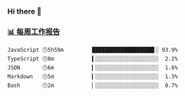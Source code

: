 ### Hi there 👋

<!-- waka-box start -->
### <a href="https://gist.github.com/b3f90cfdb958d2401b019f821c34c859" target="_blank">📊 每周工作报告</a>
```text
JavaScript 🕓5h59m         ███████████████████▋░ 93.9%
TypeScript 🕓8m            ▍░░░░░░░░░░░░░░░░░░░░  2.2%
JSON       🕓6m            ▎░░░░░░░░░░░░░░░░░░░░  1.6%
Markdown   🕓5m            ▎░░░░░░░░░░░░░░░░░░░░  1.3%
Bash       🕓2m            ▏░░░░░░░░░░░░░░░░░░░░  0.7%
```
<!-- waka-box end -->

<!--
**yiningv/yiningv** is a ✨ _special_ ✨ repository because its `README.md` (this file) appears on your GitHub profile.
Here are some ideas to get you started:
- 🔭 I’m currently working on ...
- 🌱 I’m currently learning ...
- 👯 I’m looking to collaborate on ...
- 🤔 I’m looking for help with ...
- 💬 Ask me about ...
- 📫 How to reach me: ...
- 😄 Pronouns: ...
- ⚡ Fun fact: ...
-->
